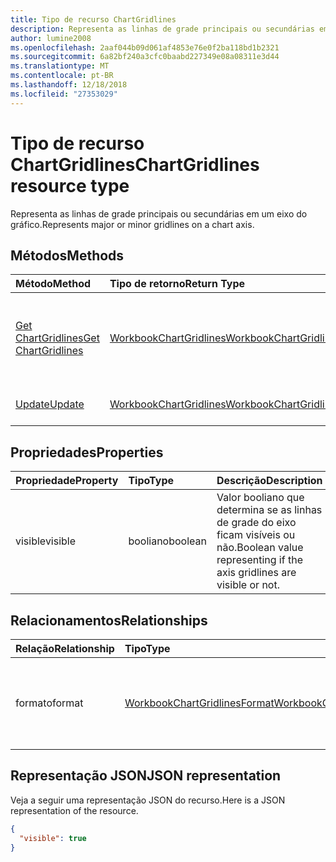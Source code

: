 ```yaml
---
title: Tipo de recurso ChartGridlines
description: Representa as linhas de grade principais ou secundárias em um eixo do gráfico.
author: lumine2008
ms.openlocfilehash: 2aaf044b09d061af4853e76e0f2ba118bd1b2321
ms.sourcegitcommit: 6a82bf240a3cfc0baabd227349e08a08311e3d44
ms.translationtype: MT
ms.contentlocale: pt-BR
ms.lasthandoff: 12/18/2018
ms.locfileid: "27353029"
---
```

# <a name="chartgridlines-resource-type"></a><span data-ttu-id="31848-103">Tipo de recurso ChartGridlines</span><span class="sxs-lookup"><span data-stu-id="31848-103">ChartGridlines resource type</span></span>

<span data-ttu-id="31848-104">Representa as linhas de grade principais ou secundárias em um eixo do gráfico.</span><span class="sxs-lookup"><span data-stu-id="31848-104">Represents major or minor gridlines on a chart axis.</span></span>


## <a name="methods"></a><span data-ttu-id="31848-105">Métodos</span><span class="sxs-lookup"><span data-stu-id="31848-105">Methods</span></span>

| <span data-ttu-id="31848-106">Método</span><span class="sxs-lookup"><span data-stu-id="31848-106">Method</span></span>           | <span data-ttu-id="31848-107">Tipo de retorno</span><span class="sxs-lookup"><span data-stu-id="31848-107">Return Type</span></span>    |<span data-ttu-id="31848-108">Descrição</span><span class="sxs-lookup"><span data-stu-id="31848-108">Description</span></span>|
|:---------------|:--------|:----------|
|[<span data-ttu-id="31848-109">Get ChartGridlines</span><span class="sxs-lookup"><span data-stu-id="31848-109">Get ChartGridlines</span></span>](../api/chartgridlines-get.md) | [<span data-ttu-id="31848-110">WorkbookChartGridlines</span><span class="sxs-lookup"><span data-stu-id="31848-110">WorkbookChartGridlines</span></span>](chartgridlines.md) |<span data-ttu-id="31848-111">Leia as propriedades e os relacionamentos do objeto chartGridlines.</span><span class="sxs-lookup"><span data-stu-id="31848-111">Read properties and relationships of chartGridlines object.</span></span>|
|[<span data-ttu-id="31848-112">Update</span><span class="sxs-lookup"><span data-stu-id="31848-112">Update</span></span>](../api/chartgridlines-update.md) | [<span data-ttu-id="31848-113">WorkbookChartGridlines</span><span class="sxs-lookup"><span data-stu-id="31848-113">WorkbookChartGridlines</span></span>](chartgridlines.md)    |<span data-ttu-id="31848-114">Atualize o objeto ChartGridlines.</span><span class="sxs-lookup"><span data-stu-id="31848-114">Update ChartGridlines object.</span></span> |

## <a name="properties"></a><span data-ttu-id="31848-115">Propriedades</span><span class="sxs-lookup"><span data-stu-id="31848-115">Properties</span></span>
| <span data-ttu-id="31848-116">Propriedade</span><span class="sxs-lookup"><span data-stu-id="31848-116">Property</span></span>     | <span data-ttu-id="31848-117">Tipo</span><span class="sxs-lookup"><span data-stu-id="31848-117">Type</span></span>   |<span data-ttu-id="31848-118">Descrição</span><span class="sxs-lookup"><span data-stu-id="31848-118">Description</span></span>|
|:---------------|:--------|:----------|
|<span data-ttu-id="31848-119">visible</span><span class="sxs-lookup"><span data-stu-id="31848-119">visible</span></span>|<span data-ttu-id="31848-120">booliano</span><span class="sxs-lookup"><span data-stu-id="31848-120">boolean</span></span>|<span data-ttu-id="31848-121">Valor booliano que determina se as linhas de grade do eixo ficam visíveis ou não.</span><span class="sxs-lookup"><span data-stu-id="31848-121">Boolean value representing if the axis gridlines are visible or not.</span></span>|

## <a name="relationships"></a><span data-ttu-id="31848-122">Relacionamentos</span><span class="sxs-lookup"><span data-stu-id="31848-122">Relationships</span></span>
| <span data-ttu-id="31848-123">Relação</span><span class="sxs-lookup"><span data-stu-id="31848-123">Relationship</span></span> | <span data-ttu-id="31848-124">Tipo</span><span class="sxs-lookup"><span data-stu-id="31848-124">Type</span></span>   |<span data-ttu-id="31848-125">Descrição</span><span class="sxs-lookup"><span data-stu-id="31848-125">Description</span></span>|
|:---------------|:--------|:----------|
|<span data-ttu-id="31848-126">formato</span><span class="sxs-lookup"><span data-stu-id="31848-126">format</span></span>|[<span data-ttu-id="31848-127">WorkbookChartGridlinesFormat</span><span class="sxs-lookup"><span data-stu-id="31848-127">WorkbookChartGridlinesFormat</span></span>](chartgridlinesformat.md)|<span data-ttu-id="31848-p101">Representa a formatação de linhas de grade do gráfico. Somente leitura.</span><span class="sxs-lookup"><span data-stu-id="31848-p101">Represents the formatting of chart gridlines. Read-only.</span></span>|

## <a name="json-representation"></a><span data-ttu-id="31848-130">Representação JSON</span><span class="sxs-lookup"><span data-stu-id="31848-130">JSON representation</span></span>

<span data-ttu-id="31848-131">Veja a seguir uma representação JSON do recurso.</span><span class="sxs-lookup"><span data-stu-id="31848-131">Here is a JSON representation of the resource.</span></span>

<!-- {
  "blockType": "resource",
  "baseType": "microsoft.graph.entity",
  "optionalProperties": [

  ],
  "@odata.type": "microsoft.graph.workbookChartGridlines"
}-->

```json
{
  "visible": true
}

```

<!-- uuid: 8fcb5dbc-d5aa-4681-8e31-b001d5168d79
2015-10-25 14:57:30 UTC -->
<!-- {
  "type": "#page.annotation",
  "description": "ChartGridlines resource",
  "keywords": "",
  "section": "documentation",
  "tocPath": ""
}-->